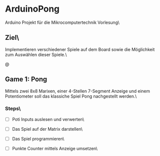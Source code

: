 # ArduinoPong

Arduino Projekt für die Mikrocomputertechnik Vorlesung\

## Ziel\

Implementieren verschiedener Spiele auf dem Board sowie die Möglichkeit zum Auswählen dieser Spiele.\

@







## Game 1: Pong

Mittels zwei 8x8 Marixen, einer 4-Stellen 7-Segment Anzeige und einem Potentiometer  soll das klassiche Spiel Pong nachgestellt werden.\

### Steps\

- [ ] Poti Inputs auslesen und verwerten\

- [ ] Das Spiel auf der Matrix darstellen\

- [ ] Das Spiel programmieren\

- [ ] Punkte Counter mittels Anzeige umsetzen\

